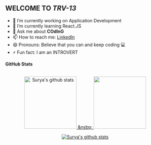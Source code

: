 ## WELCOME TO _TRV-13_

- 🔭 I’m currently working on Application Development
- 🌱 I’m currently learning React.JS
- 💬 Ask me about **COdInG**
- 📫 How to reach me: [LinkedIn](https://www.linkedin.com/in/suryanarayan-rath-13trv/)
- 😄 Pronouns: Believe that you can and keep coding 💻
- ⚡ Fun fact: I am an INTROVERT

**GitHub Stats**
<br />
<br />
<a href="https://github.com/surya-trv-13">

 <p align="center">
  <img src="https://github-readme-stats.vercel.app/api/top-langs/?username=surya-trv 13&hide=jupyter%20notebook&show_icons=true&theme=cobalt"&count_private=true&hide=Jupyter%20Notebook&title_color=fff" height="165" alt="Surya's github stats"/>
  &nsbp;
  <img src="https://github-readme-stats.vercel.app/api/top-langs/?username=surya-trv-13&layout=compact&theme=dracula&count_private=true&hide=Jupyter%20Notebook&title_color=fff" height="165">
 </p>
</a>

<a href="https://github.com/surya-trv-13">
 <p align="center">
  <img src="https://github-readme-stats.vercel.app/api?username=surya-trv-13&theme=highcontrast" alt="Surya's github stats"/>
 </p>
</a>
